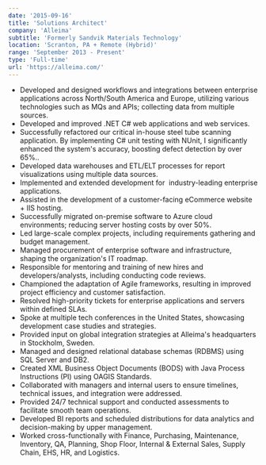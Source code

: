 ```yaml
---
date: '2015-09-16'
title: 'Solutions Architect'
company: 'Alleima'
subtitle: 'Formerly Sandvik Materials Technology'
location: 'Scranton, PA + Remote (Hybrid)'
range: 'September 2013 - Present'
type: 'Full-time'
url: 'https://alleima.com/'
---
```


- Developed and designed workflows and integrations between enterprise applications across North/South America and Europe, utilizing various technologies such as MQs and APIs; collecting data from multiple sources.
- Developed and improved .NET C# web applications and web services.
- Successfully refactored our critical in-house steel tube scanning application. By implementing C# unit testing with NUnit, I significantly enhanced the system's accuracy, boosting defect detection by over 65%..
- Developed data warehouses and ETL/ELT processes for report visualizations using multiple data sources.
- Implemented and extended development for  industry-leading enterprise applications.
- Assisted in the development of a customer-facing eCommerce website + IIS hosting.
- Successfully migrated on-premise software to Azure cloud environments; reducing server hosting costs by over 50%.
- Led large-scale complex projects, including requirements gathering and budget management.
- Managed procurement of enterprise software and infrastructure, shaping the organization's IT roadmap.
- Responsible for mentoring and training of new hires and developers/analysts, including conducting code reviews.
- Championed the adaptation of Agile frameworks, resulting in improved project efficiency and customer satisfaction.
- Resolved high-priority tickets for enterprise applications and servers within defined SLAs.
- Spoke at multiple tech conferences in the United States, showcasing development case studies and strategies.
- Provided input on global integration strategies at Alleima's headquarters in Stockholm, Sweden.
- Managed and designed relational database schemas (RDBMS) using SQL Server and DB2.
- Created XML Business Object Documents (BODS) with Java Process Instructions (PI) using OAGIS Standards.
- Collaborated with managers and internal users to ensure timelines, technical issues, and integration were addressed.
- Provided 24/7 technical support and conducted assessments to facilitate smooth team operations.
- Developed BI reports and scheduled distributions for data analytics and decision-making by upper management.
- Worked cross-functionally with Finance, Purchasing, Maintenance, Inventory, QA, Planning, Shop Floor, Internal & External Sales, Supply Chain, EHS, HR, and Logistics.
